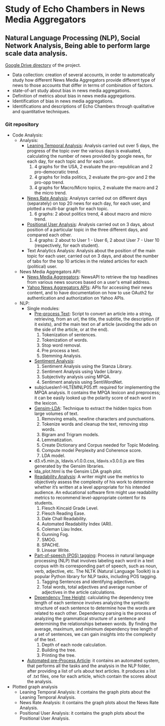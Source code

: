 # Study of Echo Chambers in News Media Aggregators

## Natural Language Processing (NLP), Social Network Analysis, Being able to perform large scale data analysis.

[Google Drive directory](https://drive.google.com/drive/folders/1RNXtjfaj7-E0-XlfuzSfTpAKPmExop3F/ "Project Directory") of the project.

- Data collection: creation of several accounts, in order to automatically study how different News Media Aggregators provide different type of news to those accounts that differ in terms of combination of factors.
- state-of-art study about bias in news media aggregations.
- Definition of metrics about bias in news media aggregations.
- Identification of bias in news media aggregations.
- Identifications and descriptions of Echo Chambers through qualitative and quantitative techniques.

### Git repository 

- Code Analysis:
  - Analysis:
    - [Leaning Temporal Analysis](https://github.com/ptrespidi/echo_chambers_intership/blob/main/Code%20analysis/Analysis/leaningTemporal_analysis.ipynb): Analysis carried out over 5 days, the progress of the topic over the various       days is evaluated, calculating the number of news provided by google news, for each day, for each topic       and for each user. 
      1. 4 graphs for the USA, 2 evaluate the pro-republican and 2 pro-democratic trend.
      2. 4 graphs for India politics, 2 evaluate the pro-gov and 2 the pro-opp trend.
      3. 4 graphs for Macro/Micro topics, 2 evaluate the macro and 2 the micro trend.
    - [News Rate Analysis](https://github.com/ptrespidi/echo_chambers_intership/blob/main/Code%20analysis/Analysis/newsRate_analysis.ipynb): Analysys carried out on different days (separately) on top 20 news for each   day, for each user, and plotted a multi-bar graph for each topic.
      1. 6 graphs: 2 about politics trend, 4 about macro and micro trend.
    - [Positional User Analysis](https://github.com/ptrespidi/echo_chambers_intership/blob/main/Code%20analysis/Analysis/positionalUser_analysis.ipynb): Analysis carried out on 3 days, about position of a particular topic in the three different days, and compared each other.
      1. 4 graphs: 2 about to User 1 - User 6, 2 about User 7 - User 10 (respectively, for each student).
    - Text Analytics Analysis: Analysis about the position of the main topic for each user, carried out on 3 days, and about the number of tabs for the top 10 articles in the related articles for each (political) user.
  - News Media Aggregators API:
    - [News Media Aggregators](https://github.com/ptrespidi/echo_chambers_intership/blob/main/Code%20analysis/News%20Media%20Aggregators%20API/newsMediaAggregators.ipynb): NewsAPI to retrieve the top headlines from various news sources based on a user's email address.
    - [Yahoo News Aggregators APIs](https://github.com/ptrespidi/echo_chambers_intership/blob/main/Code%20analysis/News%20Media%20Aggregators%20API/yahooNewsAggregator.ipynb): APIs for accessing their news content, and to have documentation on how to use OAuth2 for authentication and authorization on Yahoo APIs.
  - NLP:
    - Single modules:
      - [Pre-process Text](https://github.com/ptrespidi/echo_chambers_intership/blob/main/Code%20analysis/NLP/Single%20modules/preProcess_text.ipynb): Script to convert an article into a string, retrieving, from an url, the title, the subtitle, the description (if it exists), and the main text on af article (avoiding the ads on the side of the article, or at the end).
        1. Tokenization of sentences.
        2. Tokenization of words.
        3. Stop word removal.
        4. Pre process a text.
        5. Stemming Analysis.
      - [Sentiment Analysis](https://github.com/ptrespidi/echo_chambers_intership/blob/main/Code%20analysis/NLP/Single%20modules/sentiment_analysis.ipynb): 
        1. Sentiment Analysis using the Stanza Library.
        2. Sentiment Analysis using Vader Library.
        3. Subjectivity analysis using MPQA.
        4. Sentiment analysis using SentiWordNet.
      - subjclueslen1-HLTEMNLP05.tff: required for implementing the MPQA analysis. It contains the MPQA lexicon and preprocess; it can be easily looked up the polarity score of each word in the lexicon. 
      - [Gensim-LDA](https://github.com/ptrespidi/echo_chambers_intership/blob/main/Code%20analysis/NLP/Single%20modules/Gensim-LDA.ipynb): Technique to extract the hidden topics from large volumes of text.
        1. Removing emails, newline characters and punctuations.
        2. Tokenize words and cleanup the text, removing stop words.
        3. Bigram and Trigram models.
        4. Lemmatization.
        5. Create Dictionary and Corpus needed for Topic Modeling.
        6. Compute model Perplexity and Coherence score.
        7. LDA model.
      - d3.v5.min.js, ldavis.v1.0.0.css, ldavis.v3.0.0.js are files generated by the Gensim libraries.
      - lda_plot.html is the Gensim LDA graph plot. 
      - [Readability Analysis](https://github.com/ptrespidi/echo_chambers_intership/blob/main/Code%20analysis/NLP/Single%20modules/readability_analysis.ipynb): A writer might use the metrics to objectively assess the complexity of his work to determine whether it’s written at a level appropriate for his intended audience. An educational software firm might use readability metrics to recommend level-appropriate content for its students.
        1. Flesch Kincaid Grade Level.
        2. Flesch Reading Ease.
        3. Dale Chall Readability.
        4. Automated Readability Index (ARI).
        5. Coleman Liau Index.
        6. Gunning Fog.
        7. SMOG.
        8. SPACHE.
        9. Linsear Write.
      - [Part-of-speech (POS) tagging](https://github.com/ptrespidi/echo_chambers_intership/blob/main/Code%20analysis/NLP/Single%20modules/posTagging_analysis.ipynb): Process in natural language processing (NLP) that involves labeling each word in a text corpus with its corresponding part of speech, such as noun, verb, adjective, etc. The NLTK (Natural Language Toolkit) is a popular Python library for NLP tasks, including POS tagging.
        1. Tagging Sentences and identifying adjectives.
        2. Total words, total adjectives and average number of adjectives in the article calculations.
      - [Dependency Tree Height](https://github.com/ptrespidi/echo_chambers_intership/blob/main/Code%20analysis/NLP/Single%20modules/dependencies_tree_height.ipynb): calculating the dependency tree length of each sentence involves analyzing the syntactic structure of each sentence to determine how the words are related to each other. Dependency parsing is the process of analyzing the grammatical structure of a sentence and determining the relationships between words. By finding the average, maximum, and minimum dependency tree length of a set of sentences, we can gain insights into the complexity of the text.
        1. Depth of each node calculation.
        2. Building the tree.
        3. Printing the tree.
    - [Automated pre-Process Article](https://github.com/ptrespidi/echo_chambers_intership/blob/main/Code%20analysis/NLP/automated_preProcessArticle.ipynb): it contains an automated system, that performs all the tasks and the analysis in the NLP folder, after providing a list of urls about text articles. It produces a list of .txt files, one for each article, which contain the scores about the analysis. 
- Plotted graph analysis
  - Leaning Temporal Analysis: it contains the graph plots about the Leaning Temporal Analysis.
  - News Rate Analysis: it contains the graph plots about the News Rate Analysis.
  - Positional User Analysis: it contains the graph plots about the Positional User Analysis.

  

